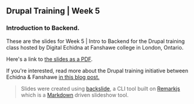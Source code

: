 ## Drupal Training | Week 5
### Introduction to Backend. 

These are the slides for Week 5 | Intro to Backend for the Drupal training class hosted by Digital Echidna at Fanshawe college in London, Ontario. 

Here's a link to [the slides as a PDF](https://github.com/sugaroverflow/fdt-week-5/blob/master/pdf/presentation.pdf).

If you're interested, read more about the Drupal training initiative between Echidna & Fanshawe [in this blog post.](https://blog.echidna.ca/echidna-fanshawe-program-embraces-knowledge-sharing-ideal-drupal)

>Slides were created using [backslide](https://github.com/sinedied/backslide), a CLI tool built on [Remarkjs](https://github.com/gnab/remark) which is a [Markdown](https://github.com/adam-p/markdown-here/wiki/Markdown-Cheatsheet) driven slideshow tool. 
